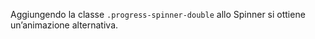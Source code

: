 Aggiungendo la classe `.progress-spinner-double` allo Spinner si ottiene un’animazione alternativa.

